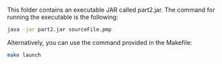 This folder contains an executable JAR called part2.jar.
The command for running the executable is the following:

```bash
java -jar part2.jar sourceFile.pmp
```

Alternatively, you can use the command provided in the Makefile:

```bash
make launch
```